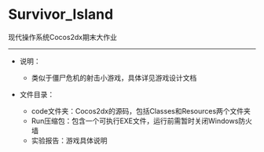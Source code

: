 # Survivor_Island

现代操作系统Cocos2dx期末大作业

***

- 说明：

  - 类似于僵尸危机的射击小游戏，具体详见游戏设计文档
- 文件目录：
  - code文件夹：Cocos2dx的源码，包括Classes和Resources两个文件夹
  - Run压缩包：包含一个可执行EXE文件，运行前需暂时关闭Windows防火墙
  - 实验报告：游戏具体说明

